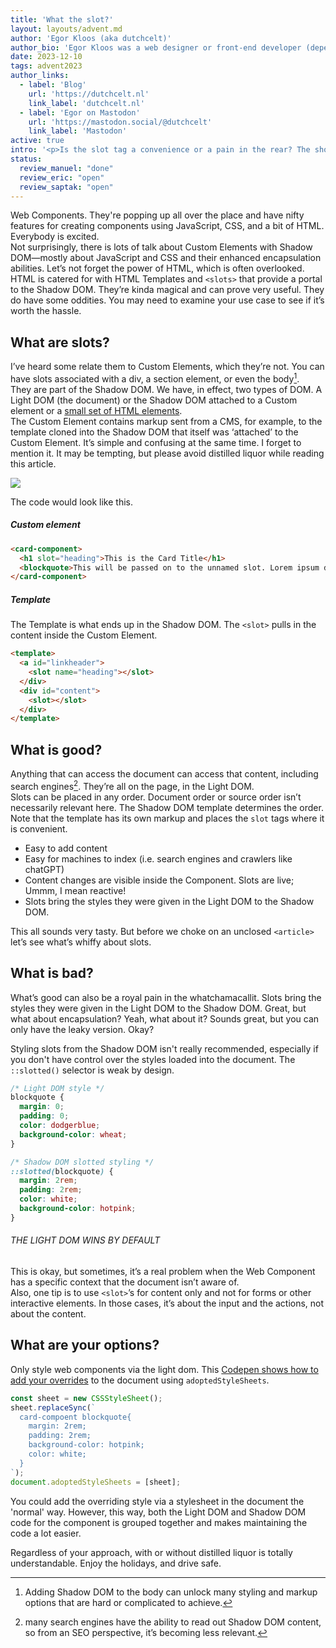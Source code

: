 ```yaml
---
title: 'What the slot?'
layout: layouts/advent.md
author: 'Egor Kloos (aka dutchcelt)'
author_bio: 'Egor Kloos was a web designer or front-end developer (depending on who you ask) but is now focused on being a UX engineer. Design implementation is the work that bridges the gap between design and development. His passion for Web Components and Design Systems was, ultimately, inevitable.'
date: 2023-12-10
tags: advent2023
author_links:
  - label: 'Blog'
    url: 'https://dutchcelt.nl'
    link_label: 'dutchcelt.nl'
  - label: 'Egor on Mastodon'
    url: 'https://mastodon.social/@dutchcelt'
    link_label: 'Mastodon'
active: true
intro: '<p>Is the slot tag a convenience or a pain in the rear? The short answer is yes. First, what the hell is a <slot> anyway, and why would anybody want to use it? It&apos;s, apparently, all about content and Web Components. With recent advancements, we have options that allow you to skip slots altogether, sort of. This article will take a closer look and try not to ruin this Christmas and the next.</p>'
status:
  review_manuel: "done"
  review_eric: "open"
  review_saptak: "open"
---
```


Web Components. They're popping up all over the place and have nifty features for creating components using JavaScript, CSS, and a bit of HTML. Everybody is excited.  
Not surprisingly, there is lots of talk about Custom Elements with Shadow DOM—mostly about JavaScript and CSS and their enhanced encapsulation abilities. Let’s not forget the power of HTML, which is often overlooked. HTML is catered for with HTML Templates and `<slots>` that provide a portal to the Shadow DOM. They’re kinda magical and can prove very useful. They do have some oddities. You may need to examine your use case to see if it’s worth the hassle.

<!-- Manuel:
1. Some links would be great here, e.g. for "popping up all over the place" or "Everybody is excited." or "there is lots of talk about Custom Elements"
2. “Everybody is excited.“ Everybody? Really? https://dev.to/richharris/why-i-don-t-use-web-components-2cia
3. "HTML is catered for with HTML" <- I don't really understand this sentence. Can you please rephrase that.
4. "They do have some oddities" -> it worth being more specific here so people know what this post is about
5. Why is using slots/web components a hassle?
-->

## What are slots?

I’ve heard some relate them to Custom Elements, which they’re not. You can have slots associated with a div, a section element, or even the body[^1].  
They are part of the Shadow DOM. We have, in effect, two types of DOM. A Light DOM (the document) or the Shadow DOM attached to a Custom element or a [small set of HTML elements](https://developer.mozilla.org/en-US/docs/Web/API/Element/attachShadow).  
The Custom Element contains markup sent from a CMS, for example, to the template cloned into the Shadow DOM that itself was ‘attached’ to the Custom Element. It’s simple and confusing at the same time. I forget to mention it. It may be tempting, but please avoid distilled liquor while reading this article.

<!-- Manuel:
1. Custom Elements <- please link. maybe MDN?
2. "You can have slots associated with a div" for real? cool! Can you please add a code example or even embedded codepen?
3. "Adding Shadow DOM to the body can unlock many styling and markup options that are hard or complicated to achieve." like what?
4. You need to rework this whole chapter. If I didn't knew what slots were, I still wouldn't know it if I read your explanation. You start with what it's not, then you explain shadow and light dom. then you talk about CMS. I don't mean to be harsh, but you can explain that much clearer and simpler and please leave CMS out.
-->

![](https://dutchcelt.nl/hotlinked/slots.webp)

The code would look like this.

##### Custom element

```html
<card-component>
  <h1 slot="heading">This is the Card Title</h1>
  <blockquote>This will be passed on to the unnamed slot. Lorem ipsum dolor...</blockquote>
</card-component>
```

##### Template

The Template is what ends up in the Shadow DOM. The `<slot>` pulls in the content inside the Custom Element.

```html
<template>
  <a id="linkheader">
    <slot name="heading"></slot>
  </div>
  <div id="content">
    <slot></slot>
  </div>
</template>
```

<!-- Manuel:
embedded codepen maybe so that people can check it out? -->

## What is good?

Anything that can access the document can access that content, including search engines[^2]. They’re all on the page, in the Light DOM.  
Slots can be placed in any order. Document order or source order isn’t necessarily relevant here. The Shadow DOM template determines the order. Note that the template has its own markup and places the `slot` tags where it is convenient.

- Easy to add content
- Easy for machines to index (i.e. search engines and crawlers like chatGPT)
- Content changes are visible inside the Component. Slots are live; Ummm, I mean reactive!
- Slots bring the styles they were given in the Light DOM to the Shadow DOM.

This all sounds very tasty. But before we choke on an unclosed `<article>` let’s see what’s whiffy about slots.

<!-- Manuel:
1. "They’re all on the page…" who?
2. " markup and places the slot tags where it is convenient." Maybe reference the previous code sample?
3. "Easy to add content" compared to what?
4. Why did you break up the pros in a paragraph and lists. Doesn't the first paragraph also contains pros? 
5. "Slots bring the styles they were given in the Light DOM to the Shadow DOM." slotted elements, not slots, right? Also, I'm not sure if I'm happy with that phrasing. It sounds like you can use slots to affect the styling of elements in the shadow DOM.
-->

## What is bad?

What’s good can also be a royal pain in the whatchamacallit. Slots bring the styles they were given in the Light DOM to the Shadow DOM. Great, but what about encapsulation? Yeah, what about it? Sounds great, but you can only have the leaky version. Okay?

<!-- Manuel: 
I wouldn't assume that readers know as much about web components as you do. You should probably explain "encapsulation" briefly.
 -->

Styling slots from the Shadow DOM isn't really recommended, especially if you don't have control over the styles loaded into the document. The `::slotted()` selector is weak by design.

```css
/* Light DOM style */
blockquote {
  margin: 0;
  padding: 0;
  color: dodgerblue;
  background-color: wheat;
}
```

```css
/* Shadow DOM slotted styling */
::slotted(blockquote) {
  margin: 2rem;
  padding: 2rem;
  color: white;
  background-color: hotpink;
}
```

###### THE LIGHT DOM WINS BY DEFAULT

<!-- Manuel:
1. Please don't use an h6.
2. Rephrase. It's not clear what "win" means and how that manifests -->


This is okay, but sometimes, it’s a real problem when the Web Component has a specific context that the document isn’t aware of.  
Also, one tip is to use `<slot>`’s for content only and not for forms or other interactive elements. In those cases, it’s about the input and the actions, not about the content.

<!-- Manuel:
" has a specific context that the document isn’t aware of." <- What does that mean? -->

## What are your options?

Only style web components via the light dom. This [Codepen shows how to add your overrides](https://codepen.io/dutchcelt/full/WNYEEMd) to the document using `adoptedStyleSheets`.

```javascript
const sheet = new CSSStyleSheet();
sheet.replaceSync(`
  card-compoent blockquote{
    margin: 2rem;
    padding: 2rem;
    background-color: hotpink;
    color: white;
  }
`);
document.adoptedStyleSheets = [sheet];
```

You could add the overriding style via a stylesheet in the document the 'normal' way. However, this way, both the Light DOM and Shadow DOM code for the component is grouped together and makes maintaining the code a lot easier.

<!-- Manuel: 
1. overriding what? I thought we don't have an styles in the shadow dom anymore!?
2. "the 'normal' way" -> could you please consider swichting the prioritization of approaches? for most people everything you're talking about will be new. it's
easier to understand if you explain the solution with regular light dom CSS and than propose adoptedStyleSheets as an alternative. -->

Regardless of your approach, with or without distilled liquor is totally understandable. Enjoy the holidays, and drive safe.

[^1]: Adding Shadow DOM to the body can unlock many styling and markup options that are hard or complicated to achieve.
[^2]: many search engines have the ability to read out Shadow DOM content, so from an SEO perspective, it’s becoming less relevant.
